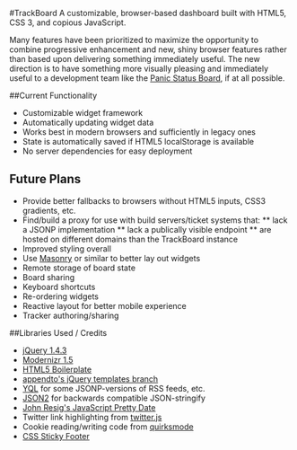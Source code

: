 #TrackBoard
A customizable, browser-based dashboard built with HTML5, CSS 3, and copious JavaScript.

Many features have been prioritized to maximize the opportunity to combine progressive enhancement and new, shiny browser features rather than based upon delivering something immediately useful. The new direction is to have something more visually pleasing and immediately useful to a development team like the [Panic Status Board](http://www.panic.com/blog/2010/03/the-panic-status-board/), if at all possible.

##Current Functionality
* Customizable widget framework
* Automatically updating widget data
* Works best in modern browsers and sufficiently in legacy ones
* State is automatically saved if HTML5 localStorage is available
* No server dependencies for easy deployment

## Future Plans
* Provide better fallbacks to browsers without HTML5 inputs, CSS3 gradients, etc.
* Find/build a proxy for use with build servers/ticket systems that:
** lack a JSONP implementation
** lack a publically visible endpoint
** are hosted on different domains than the TrackBoard instance
* Improved styling overall
* Use [Masonry](http://github.com/desandro/masonry/) or similar to better lay out widgets
* Remote storage of board state
* Board sharing
* Keyboard shortcuts
* Re-ordering widgets
* Reactive layout for better mobile experience
* Tracker authoring/sharing

##Libraries Used / Credits
* [jQuery 1.4.3](http://github.com/jquery/jquery)
* [Modernizr 1.5](http://github.com/Modernizr/Modernizr)
* [HTML5 Boilerplate](http://github.com/paulirish/html5-boilerplate)
* [appendto's jQuery templates branch](http://github.com/appendto/jquery-tmpl)
* [YQL](http://developer.yahoo.com/yql/) for some JSONP-versions of RSS feeds, etc.
* [JSON2](http://www.json.org/js.html) for backwards compatible JSON-stringify
* [John Resig's JavaScript Pretty Date](http://ejohn.org/blog/javascript-pretty-date/)
* Twitter link highlighting from [twitter.js](http://code.google.com/p/twitterjs/)
* Cookie reading/writing code from [quirksmode](quirksmode.org/js/cookies.html)
* [CSS Sticky Footer](http://www.cssstickyfooter.com/)